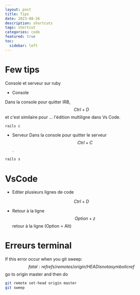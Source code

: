 ```yaml
---
layout: post
title: Tips
date: 2023-08-26
description: shortcuts
tags: shortcut
categories: code
featured: true
toc:
  sidebar: left
---
```


# Few tips

Console et serveur sur ruby

- Console

Dans la console pour quitter IRB, $$ Ctrl+D $$ et c'est similaire pour ... l'édition multiligne dans Vs Code.

```bash
rails c
```

- Serveur
  Dans la console pour quitter le serveur $$ Ctrl+C $$.

```bash
rails s
```

# VsCode

- Editer plusieurs lignes de code

$$ Ctrl+D $$

- Retour à la ligne
  $$ Option + z $$ retour à la ligne (Option = Alt)

# Erreurs terminal

If this error occur when you git sweep:
$$ fatal: ref refs/remotes/origin/HEAD is not a symbolic ref $$
go to origin master and then do

```bash
git remote set-head origin master
git sweep
```
